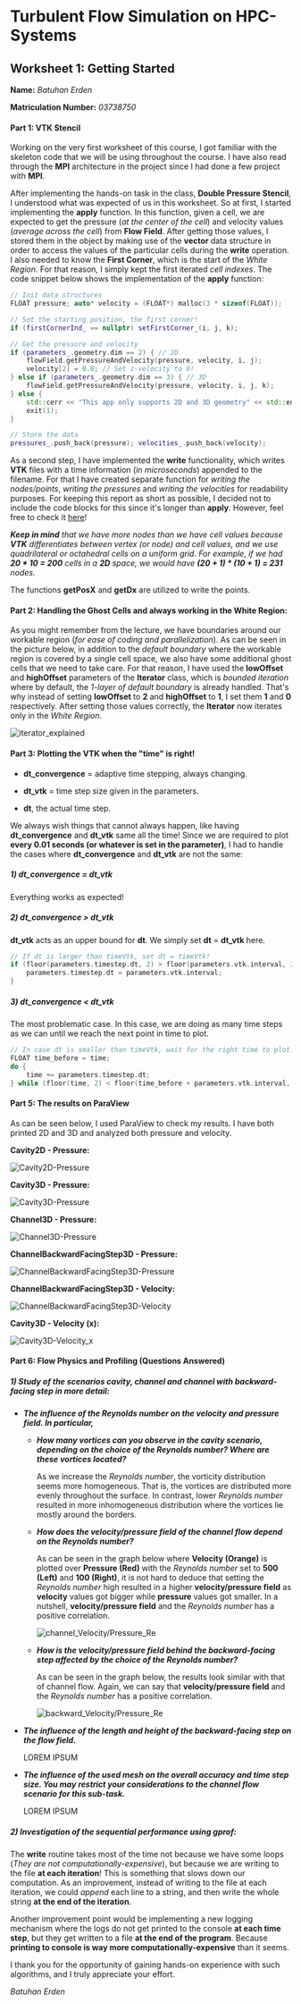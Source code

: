 # Turbulent Flow Simulation on HPC-Systems

## Worksheet 1: Getting Started

**Name:** _Batuhan Erden_

**Matriculation Number:** _03738750_

#### Part 1: VTK Stencil

Working on the very first worksheet of this course, I got familiar with the skeleton code that we will be using throughout the course. I have also read through the **MPI** architecture in the project since I had done a few project with **MPI**.

After implementing the hands-on task in the class, **Double Pressure Stencil**, I understood what was expected of us in this worksheet. So at first, I started implementing the **apply** function. In this function, given a cell, we are expected to get the pressure (_at the center of the cell_) and velocity values (_average across the cell_) from **Flow Field**. After getting those values, I stored them in the object by making use of the **vector** data structure in order to access the values of the particular cells during the **write** operation. I also needed to know the **First Corner**, which is the start of the _White Region_. For that reason, I simply kept the first iterated _cell indexes_. The code snippet below shows the implementation of the **apply** function:

```cpp
// Init data structures
FLOAT pressure; auto* velocity = (FLOAT*) malloc(3 * sizeof(FLOAT));

// Set the starting position, the first corner!
if (firstCornerInd_ == nullptr) setFirstCorner_(i, j, k);

// Get the pressure and velocity
if (parameters_.geometry.dim == 2) { // 2D
    flowField.getPressureAndVelocity(pressure, velocity, i, j);
    velocity[2] = 0.0; // Set z-velocity to 0!
} else if (parameters_.geometry.dim == 3) { // 3D
    flowField.getPressureAndVelocity(pressure, velocity, i, j, k);
} else {
    std::cerr << "This app only supports 2D and 3D geometry" << std::endl;
    exit(1);
}

// Store the data
pressures_.push_back(pressure); velocities_.push_back(velocity);
```

As a second step, I have implemented the **write** functionality, which writes **VTK** files with a time information (in _microseconds_) appended to the filename. For that I have created separate function for _writing the nodes/points_, _writing the pressures_ and _writing the velocities_ for readability purposes. For keeping this report as short as possible, I decided not to include the code blocks for this since it's longer than **apply**. However, feel free to check it [here](https://gitlab.lrz.de/erdenbatuhan/hpc_turbulence_code_skeleton/-/blob/2472ab6961f6aef8f54b57d85470a64ac32e2f03/Source/Stencils/VTKStencil.cpp)! 

_**Keep in mind** that we have more nodes than we have cell values because **VTK** differentiates between vertex (or node) and cell values, and we use quadrilateral or octahedral cells on a uniform grid. For example, if we had **20 * 10 = 200** cells in a **2D** space, we would have **(20 + 1) * (10 + 1) = 231** nodes._ 

The functions **getPosX** and **getDx** are utilized to write the points.

#### Part 2: Handling the Ghost Cells and always working in the White Region:

As you might remember from the lecture, we have boundaries around our workable region (_for ease of coding and parallelization_). As can be seen in the picture below, in addition to the _default boundary_ where the workable region is covered by a single cell space, we also have some additional ghost cells that we need to take care. For that reason, I have used the **lowOffset** and **highOffset** parameters of the **Iterator** class, which is _bounded iteration_ where by default, the _1-layer of default boundary_ is already handled. That's why instead of setting **lowOffset** to **2** and **highOffset** to **1**, I set them **1** and **0** respectively. After setting those values correctly, the **Iterator** now iterates only in the _White Region_.

![iterator_explained](data/img/iterator_explained.png)

#### Part 3: Plotting the VTK when the "time" is right!

- **dt_convergence** = adaptive time stepping, always changing.

- **dt_vtk** = time step size given in the parameters.

- **dt**, the actual time step.

We always wish things that cannot always happen, like having **dt_convergence** and **dt_vtk** same all the time! Since we are required to plot **every 0.01 seconds (or whatever is set in the parameter)**, I had to handle the cases where **dt_convergence** and **dt_vtk** are not the same:

##### 1) dt_convergence = dt_vtk

Everything works as expected!

##### 2) dt_convergence > dt_vtk

**dt_vtk** acts as an upper bound for **dt**. We simply set **dt** = **dt_vtk** here.

```cpp
// If dt is larger than timeVtk, set dt = timeVtk!
if (floor(parameters.timestep.dt, 2) > floor(parameters.vtk.interval, 2)) {
    parameters.timestep.dt = parameters.vtk.interval;
}
```

##### 3) dt_convergence < dt_vtk

The most problematic case. In this case, we are doing as many time steps as we can until we reach the next point in time to plot.

```cpp
// In case dt is smaller than timeVtk, wait for the right time to plot!
FLOAT time_before = time;
do {
    time += parameters.timestep.dt;
} while (floor(time, 2) < floor(time_before + parameters.vtk.interval, 2));
```

#### Part 5: The results on ParaView

As can be seen below, I used ParaView to check my results. I have both printed 2D and 3D and analyzed both pressure and velocity.

**Cavity2D - Pressure:**

![Cavity2D-Pressure](data/out/pressure/Cavity2D.png)

**Cavity3D - Pressure:**

![Cavity3D-Pressure](data/out/pressure/Cavity3D.png)

**Channel3D - Pressure:**

![Channel3D-Pressure](data/out/pressure/Channel3D.png)

**ChannelBackwardFacingStep3D - Pressure:**

![ChannelBackwardFacingStep3D-Pressure](data/out/pressure/ChannelBackwardFacingStep3D.png)

**ChannelBackwardFacingStep3D - Velocity:**

![ChannelBackwardFacingStep3D-Velocity](data/out/velocity/ChannelBackwardFacingStep3D.png)

**Cavity3D - Velocity (x):**

![Cavity3D-Velocity_x](data/out/velocity/Cavity3D_x.png)

#### Part 6: Flow Physics and Profiling (Questions Answered)

##### 1) Study of the scenarios cavity, channel and channel with backward-facing step in more detail:

- _**The influence of the Reynolds number on the velocity and pressure field. In particular,**_

  - _**How many vortices can you observe in the cavity scenario, depending on the choice of the Reynolds number? Where are these vortices located?**_

    As we increase the _Reynolds number_, the vorticity distribution seems more homogeneous. That is, the vortices are distributed more evenly throughout the surface. In contrast, lower _Reynolds number_ resulted in more inhomogeneous distribution where the vortices lie mostly around the borders.

  - _**How does the velocity/pressure field of the channel flow depend on the Reynolds number?**_

    As can be seen in the graph below where **Velocity (Orange)** is plotted over **Pressure (Red)** with  the _Reynolds number_ set to **500 (Left)** and **100 (Right)**, it is not hard to deduce that setting the _Reynolds number_ high resulted in a higher **velocity/pressure field** as **velocity** values got bigger while **pressure** values got smaller. In a nutshell, **velocity/pressure field** and the _Reynolds number_ has a positive correlation.

    ![channel_Velocity/Pressure_Re](data/img/channel_vel-press_re.png)

  - _**How is the velocity/pressure field behind the backward-facing step affected by the choice of the Reynolds number?**_

    As can be seen in the graph below, the results look similar with that of channel flow. Again, we can say that **velocity/pressure field** and the _Reynolds number_ has a positive correlation.

    ![backward_Velocity/Pressure_Re](data/img/backward_vel-press_re.png)

- _**The influence of the length and height of the backward-facing step on the flow field.**_

  LOREM IPSUM

- _**The influence of the used mesh on the overall accuracy and time step size. You may restrict your considerations to the channel flow scenario for this sub-task.**_

  LOREM IPSUM

##### 2) Investigation of the sequential performance using gprof:

The **write** routine takes most of the time not because we have some loops (_They are not computationally-expensive_), but because we are writing to the file **at each iteration**! This is something that slows down our computation. As an improvement, instead of writing to the file at each iteration, we could _append_ each line to a string, and then write the whole string **at the end of the iteration**.

Another improvement point would be implementing a new logging mechanism where the logs do not get printed to the console **at each time step**, but they get written to a file **at the end of the program**. Because **printing to console is way more computationally-expensive** than it seems.



I thank you for the opportunity of gaining hands-on experience with such algorithms, and I truly appreciate your effort.



_Batuhan Erden_



